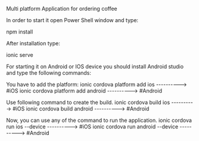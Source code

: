 Multi platform Application for ordering coffee


In order to start it open Power Shell window and type: 

npm install 

After installation type: 

ionic serve

For starting it on Android or IOS device you should install Android studio and type the following commands:

You have to add the platform:
ionic cordova platform add ios ----------> #iOS
ionic cordova platform add android ----------> #Android


Use following command to create the build.
ionic cordova build ios ----------> #iOS
ionic cordova build android ----------> #Android


Now, you can use any of the command to run the application.
ionic cordova run ios --device ----------> #iOS
ionic cordova run android --device ----------> #Android


